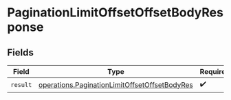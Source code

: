 # PaginationLimitOffsetOffsetBodyResponse


## Fields

| Field                                                                                                                 | Type                                                                                                                  | Required                                                                                                              | Description                                                                                                           |
| --------------------------------------------------------------------------------------------------------------------- | --------------------------------------------------------------------------------------------------------------------- | --------------------------------------------------------------------------------------------------------------------- | --------------------------------------------------------------------------------------------------------------------- |
| `result`                                                                                                              | [operations.PaginationLimitOffsetOffsetBodyRes](../../../sdk/models/operations/paginationlimitoffsetoffsetbodyres.md) | :heavy_check_mark:                                                                                                    | N/A                                                                                                                   |